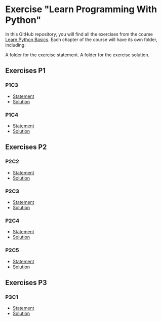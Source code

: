 # Exercise "Learn Programming With Python"

In this GitHub repository, you will find all the exercises from the course [Learn Python Basics](https://github.com/OpenClassrooms-Student-Center/6900856-learn-programming-with-python). Each chapter of the course will have its own folder, including:

A folder for the exercise statement.
A folder for the exercise solution.

## Exercises P1

### P1C3

- [Statement](https://github.com/OpenClassrooms-Student-Center/6900856-learn-programming-with-python/tree/main/P1/P1C3/statement)
- [Solution](https://github.com/OpenClassrooms-Student-Center/6900856-learn-programming-with-python/tree/main/P1/P1C3/solution)

### P1C4

- [Statement](https://github.com/OpenClassrooms-Student-Center/6900856-learn-programming-with-python/tree/main/P1/P1C4/statement)
- [Solution](https://github.com/OpenClassrooms-Student-Center/6900856-learn-programming-with-python/tree/main/P1/P1C4/solution)

## Exercises P2

### P2C2

- [Statement](https://github.com/OpenClassrooms-Student-Center/6900856-learn-programming-with-python/tree/main/P2/P2C2/statement)
- [Solution](https://github.com/OpenClassrooms-Student-Center/6900856-learn-programming-with-python/tree/main/P2/P2C2/solution)

### P2C3

- [Statement](https://github.com/OpenClassrooms-Student-Center/6900856-learn-programming-with-python/tree/main/P2/P2C3/statement)
- [Solution](https://github.com/OpenClassrooms-Student-Center/6900856-learn-programming-with-python/tree/main/P2/P2C3/solution)

### P2C4

- [Statement](https://github.com/OpenClassrooms-Student-Center/6900856-learn-programming-with-python/tree/main/P2/P2C4/statement)
- [Solution](https://github.com/OpenClassrooms-Student-Center/6900856-learn-programming-with-python/tree/main/P2/P2C4/solution)

### P2C5

- [Statement](https://github.com/OpenClassrooms-Student-Center/6900856-learn-programming-with-python/tree/main/P2/P2C5/statement)
- [Solution](https://github.com/OpenClassrooms-Student-Center/6900856-learn-programming-with-python/tree/main/P2/P2C5/solution)

## Exercises P3

### P3C1

- [Statement](https://github.com/OpenClassrooms-Student-Center/6900856-learn-programming-with-python/tree/main/P3/P3C1/statement)
- [Solution](https://github.com/OpenClassrooms-Student-Center/6900856-learn-programming-with-python/tree/main/P3/P3C1/solution)